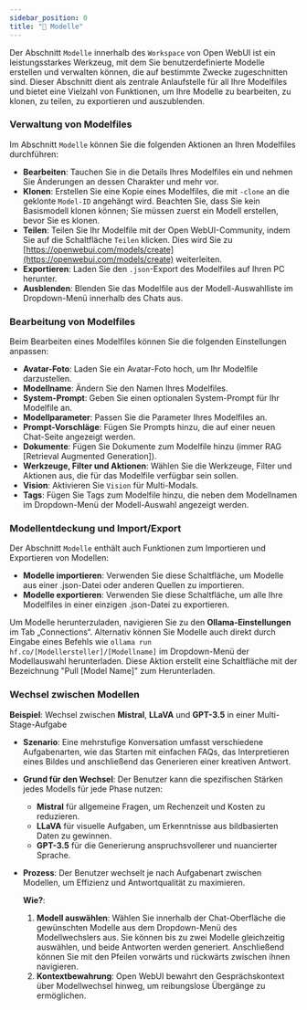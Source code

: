 ```yaml
---
sidebar_position: 0
title: "🤖 Modelle"
---
```


Der Abschnitt `Modelle` innerhalb des `Workspace` von Open WebUI ist ein leistungsstarkes Werkzeug, mit dem Sie benutzerdefinierte Modelle erstellen und verwalten können, die auf bestimmte Zwecke zugeschnitten sind. Dieser Abschnitt dient als zentrale Anlaufstelle für all Ihre Modelfiles und bietet eine Vielzahl von Funktionen, um Ihre Modelle zu bearbeiten, zu klonen, zu teilen, zu exportieren und auszublenden.

### Verwaltung von Modelfiles

Im Abschnitt `Modelle` können Sie die folgenden Aktionen an Ihren Modelfiles durchführen:

* **Bearbeiten**: Tauchen Sie in die Details Ihres Modelfiles ein und nehmen Sie Änderungen an dessen Charakter und mehr vor.
* **Klonen**: Erstellen Sie eine Kopie eines Modelfiles, die mit `-clone` an die geklonte `Model-ID` angehängt wird. Beachten Sie, dass Sie kein Basismodell klonen können; Sie müssen zuerst ein Modell erstellen, bevor Sie es klonen.
* **Teilen**: Teilen Sie Ihr Modelfile mit der Open WebUI-Community, indem Sie auf die Schaltfläche `Teilen` klicken. Dies wird Sie zu [https://openwebui.com/models/create](https://openwebui.com/models/create) weiterleiten.
* **Exportieren**: Laden Sie den `.json`-Export des Modelfiles auf Ihren PC herunter.
* **Ausblenden**: Blenden Sie das Modelfile aus der Modell-Auswahlliste im Dropdown-Menü innerhalb des Chats aus.

### Bearbeitung von Modelfiles

Beim Bearbeiten eines Modelfiles können Sie die folgenden Einstellungen anpassen:

* **Avatar-Foto**: Laden Sie ein Avatar-Foto hoch, um Ihr Modelfile darzustellen.
* **Modellname**: Ändern Sie den Namen Ihres Modelfiles.
* **System-Prompt**: Geben Sie einen optionalen System-Prompt für Ihr Modelfile an.
* **Modellparameter**: Passen Sie die Parameter Ihres Modelfiles an.
* **Prompt-Vorschläge**: Fügen Sie Prompts hinzu, die auf einer neuen Chat-Seite angezeigt werden.
* **Dokumente**: Fügen Sie Dokumente zum Modelfile hinzu (immer RAG [Retrieval Augmented Generation]).
* **Werkzeuge, Filter und Aktionen**: Wählen Sie die Werkzeuge, Filter und Aktionen aus, die für das Modelfile verfügbar sein sollen.
* **Vision**: Aktivieren Sie `Vision` für Multi-Modals.
* **Tags**: Fügen Sie Tags zum Modelfile hinzu, die neben dem Modellnamen im Dropdown-Menü der Modell-Auswahl angezeigt werden.

### Modellentdeckung und Import/Export

Der Abschnitt `Modelle` enthält auch Funktionen zum Importieren und Exportieren von Modellen:

* **Modelle importieren**: Verwenden Sie diese Schaltfläche, um Modelle aus einer .json-Datei oder anderen Quellen zu importieren.
* **Modelle exportieren**: Verwenden Sie diese Schaltfläche, um alle Ihre Modelfiles in einer einzigen .json-Datei zu exportieren.

Um Modelle herunterzuladen, navigieren Sie zu den **Ollama-Einstellungen** im Tab „Connections“.
Alternativ können Sie Modelle auch direkt durch Eingabe eines Befehls wie `ollama run hf.co/[Modellersteller]/[Modellname]` im Dropdown-Menü der Modellauswahl herunterladen.
Diese Aktion erstellt eine Schaltfläche mit der Bezeichnung "Pull [Model Name]" zum Herunterladen.

### Wechsel zwischen Modellen

   **Beispiel**: Wechsel zwischen **Mistral**, **LLaVA** und **GPT-3.5** in einer Multi-Stage-Aufgabe

* **Szenario**: Eine mehrstufige Konversation umfasst verschiedene Aufgabenarten, wie das Starten mit einfachen FAQs, das Interpretieren eines Bildes und anschließend das Generieren einer kreativen Antwort.
* **Grund für den Wechsel**: Der Benutzer kann die spezifischen Stärken jedes Modells für jede Phase nutzen:
  * **Mistral** für allgemeine Fragen, um Rechenzeit und Kosten zu reduzieren.
  * **LLaVA** für visuelle Aufgaben, um Erkenntnisse aus bildbasierten Daten zu gewinnen.
  * **GPT-3.5** für die Generierung anspruchsvollerer und nuancierter Sprache.
* **Prozess**: Der Benutzer wechselt je nach Aufgabenart zwischen Modellen, um Effizienz und Antwortqualität zu maximieren.

    **Wie?**:
    1. **Modell auswählen**: Wählen Sie innerhalb der Chat-Oberfläche die gewünschten Modelle aus dem Dropdown-Menü des Modellwechslers aus. Sie können bis zu zwei Modelle gleichzeitig auswählen, und beide Antworten werden generiert. Anschließend können Sie mit den Pfeilen vorwärts und rückwärts zwischen ihnen navigieren.
    2. **Kontextbewahrung**: Open WebUI bewahrt den Gesprächskontext über Modellwechsel hinweg, um reibungslose Übergänge zu ermöglichen.
